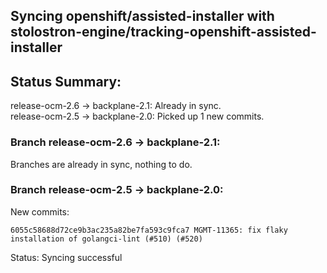## Syncing openshift/assisted-installer with stolostron-engine/tracking-openshift-assisted-installer

## Status Summary:

release-ocm-2.6 -> backplane-2.1: Already in sync.  
release-ocm-2.5 -> backplane-2.0: Picked up 1 new commits.  

### Branch release-ocm-2.6 -> backplane-2.1:

Branches are already in sync, nothing to do.

### Branch release-ocm-2.5 -> backplane-2.0:

New commits:

```
6055c58688d72ce9b3ac235a82be7fa593c9fca7 MGMT-11365: fix flaky installation of golangci-lint (#510) (#520)
```

Status: Syncing successful
